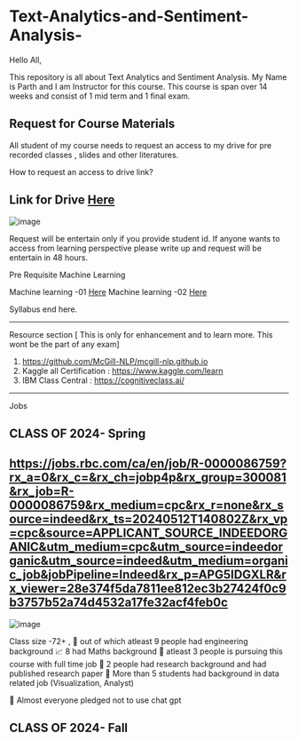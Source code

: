 # Text-Analytics-and-Sentiment-Analysis-

Hello All, 

This repository is all about Text Analytics and Sentiment Analysis. My Name is Parth and I am Instructor for this course. 
This course is span over 14 weeks and consist of 1 mid term and 1 final exam. 

## Request for Course Materials 
All student of my course needs to request an access to my drive for pre recorded classes , slides and other literatures. 

How to request an access to drive link?

## Link for Drive [Here](https://drive.google.com/drive/folders/1JZMxXXxvXZoUjkD4bL7BNScK3TJkgrWs?usp=drive_link)

![image](https://github.com/PARTHDAVE-TEACH/Text-Analytics-and-Sentiment-Analysis-/assets/145209539/edc8ec0e-9df9-4375-86c5-91c9f2c8ef17)

Request will be entertain only if you provide student id. If anyone wants to access from learning perspective please write up and request will be entertain in 48 hours. 



Pre Requisite Machine Learning  

Machine learning -01  [Here](https://github.com/PARTHDAVE-TEACH/Text-Analytics-and-Sentiment-Analysis-/blob/main/ML%20-01.pdf)
Machine learning -02  [Here](https://github.com/PARTHDAVE-TEACH/Text-Analytics-and-Sentiment-Analysis-/blob/main/2.%20Regression%20ML%20.pdf)





Syllabus end here. 

--------
Resource section [ This is only for enhancement and to learn more. This wont be the part of any exam] 

1. https://github.com/McGill-NLP/mcgill-nlp.github.io
2. Kaggle all Certification : https://www.kaggle.com/learn
3. IBM Class Central : https://cognitiveclass.ai/

---
Jobs
## CLASS OF 2024- Spring 
https://jobs.rbc.com/ca/en/job/R-0000086759?rx_a=0&rx_c=&rx_ch=jobp4p&rx_group=300081&rx_job=R-0000086759&rx_medium=cpc&rx_r=none&rx_source=indeed&rx_ts=20240512T140802Z&rx_vp=cpc&source=APPLICANT_SOURCE_INDEEDORGANIC&utm_medium=cpc&utm_source=indeedorganic&utm_source=indeed&utm_medium=organic_job&jobPipeline=Indeed&rx_p=APG5IDGXLR&rx_viewer=28e374f5da7811ee812ec3b27424f0c9b3757b52a74d4532a17fe32acf4feb0c
----



![image](https://github.com/PARTHDAVE-TEACH/Text-Analytics-and-Sentiment-Analysis-/assets/145209539/a47b73e6-4223-4626-bf78-4fa7a23beb28)

Class size -72+ ,
🔨 out of which atleast 9 people had engineering background 
📈 8 had Maths background 
💸 atleast 3 people is pursuing this course with full time job
💎 2 people had research background and had published research paper 
💼 More than 5 students had background in data related job (Visualization, Analyst)

🤥 Almost everyone pledged not to use chat gpt 


## CLASS OF 2024- Fall 


